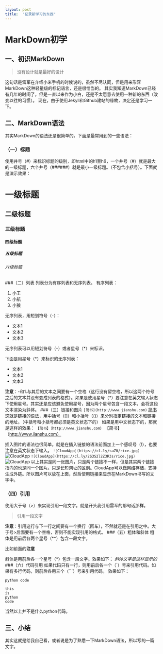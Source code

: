 ```yaml
---
layout: post
title:  "记录新学习的东西"
---
```


# MarkDown初学
## 一、初识MarkDown
>没有设计就是最好的设计

这句话是雷军在介绍小米手机的时候说的，虽然不尽认同，但是用来形容MarkDown这种轻量级的标记语言，还是很恰当的。
其实我知道MarkDown已经有几年的时间了，但是一直以来作为小白，还是不太愿意去使用一种新的东西（改变以往的习惯）。
现在，由于使用Jekyll和Github建站的缘故，决定还是学习一下。
## 二、MarkDown语法
其实MarkDown的语法还是很简单的。下面是最常用到的一些语法：
### （一）标题
使用井号（#）来标识标题的级别，即html中的h1至h6，一个井号（#）就是最大的一级标题，六个井号（######）就是最小一级标题。（不包含小括号）。下面就是演示效果：
# 一级标题
## 二级标题
### 三级标题
#### 四级标题
##### 五级标题
###### 六级标题
###（二）列表
列表分为有序列表和无序列表。
有序列表：
1. 小王
2. 小航
3. 小狼

无序列表，用短划符号（-）：
- 文本1
- 文本2
- 文本3

无序列表可以用短划符号（-）或者星号（*）来标识。

下面是用星号（*）来标识的无序列表：
* 文本1
* 文本2
* 文本3

**注意**：-和1.与其后的文本之间要有一个空格（这行没有留空格，所以这两个符号之后的文本并没有变成列表的格式）。如果是使用星号（*）要注意在英文输入状态下使用星号。其实还是应该避免使用星号，因为两个星号包含一段文本，会将这段文本渲染为斜体。
###（三）链接和图片
`[简书](http://www.jianshu.com)`
[简书](http://www.jianshu.com)
这就是链接的语法，用中括号（[]）和小括号（()）来分别指定链接的文本和链接的地址。（中括号和小括号都必须是英文状态下的）
如果是用中文状态下的，那就是这样的效果：
`【简书】（http://www.jianshu.com）`
【简书】（http://www.jianshu.com）

插入图片的语法也很简单，就是在插入链接的语法前面加上一个感叹号（!），也要注意在英文状态下输入。
`![CloudApp](https://cl.ly/saZ0/rice.jpg)`
![CloudApp](https://cl.ly/saZ0/rice.jpg)
`![CloudApp](https://cl.ly/2S3S2l2Z3R3s/rice.jpg)`
![CloudApp](https://cl.ly/2S3S2l2Z3R3s/rice.jpg)
以上其实是同一张图片，只是两个链接不一样，但是其实两个链接指向的也是同一个图片。只是长短网址的区别。CloudApp可以做网络存储，支持生成外链。所以图片可以放在上面，然后使用链接来显示在MarkDown书写的文字中。
### （四）引用
使用大于号（>）来实现引用一段文字。就是开头我引用雷军的那句话那样。
> 引用一段文字

**注意**：引用这行与下一行之间要有一个换行（回车），不然就还是在引用之中。大于号>后面要有一个空格，否则不能实现引用的格式。
###（五）粗体和斜体
粗体是用前后各两个星号（**）包含一段文字。

比如前面的**注意**


斜体是用前后各一个星号（*）包含一段文字。效果如下：
*斜体文字是这样显示的*
###（六）代码引用
如果代码只有一行，则用前后各一个（`）号来引用代码。如果有多行代码，则前后各用三个（```）号来引用代码。
效果如下：

`python code`
```
this
is
python
code
```
当然以上并不是什么python代码。

## 三、小结
其实这就是给我自己看，或者说是为了熟悉一下MarkDown语法，所以写的一篇文字。
